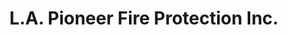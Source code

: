 ---
title: "L.A. Pioneer Fire Protection Inc."
url: /los-angeles/l-a-pioneer-fire-protection-inc/
shop: Allgemein
---